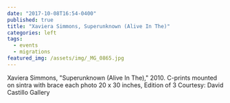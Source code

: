 ```yaml
---
date: "2017-10-08T16:54-0400"
published: true
title: "Xaviera Simmons, Superunknown (Alive In The)"
categories: left
tags:
  - events
  - migrations
featured_img: /assets/img/_MG_0865.jpg
---
```


Xaviera Simmons, "Superunknown (Alive In The)," 2010.
C-prints mounted on sintra with brace each photo 20 x 30 inches, Edition of 3
Courtesy: David Castillo Gallery
